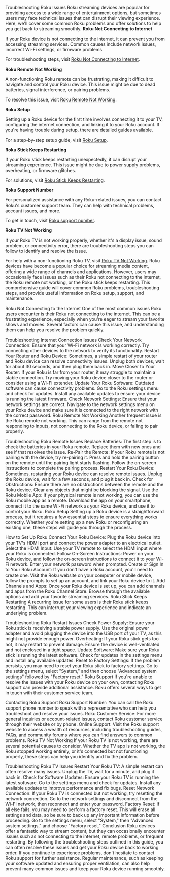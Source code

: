 Troubleshooting Roku Issues
Roku streaming devices are popular for providing access to a wide range of entertainment options, but sometimes users may face technical issues that can disrupt their viewing experience. Here, we'll cover some common Roku problems and offer solutions to help you get back to streaming smoothly.
**Roku Not Connecting to Internet**

If your Roku device is not connecting to the internet, it can prevent you from accessing streaming services. Common causes include network issues, incorrect Wi-Fi settings, or firmware problems.

For troubleshooting steps, visit [Roku Not Connecting to Internet](https://www.contactvoicesupport.com/roku-not-connecting-to-internet/).

**Roku Remote Not Working**

A non-functioning Roku remote can be frustrating, making it difficult to navigate and control your Roku device. This issue might be due to dead batteries, signal interference, or pairing problems.

To resolve this issue, visit [Roku Remote Not Working](https://www.contactvoicesupport.com/roku-remote-not-working/).

**Roku Setup**

Setting up a Roku device for the first time involves connecting it to your TV, configuring the internet connection, and linking it to your Roku account. If you're having trouble during setup, there are detailed guides available.

For a step-by-step setup guide, visit [Roku Setup](https://www.contactvoicesupport.com/roku-setup/).

**Roku Stick Keeps Restarting**

If your Roku stick keeps restarting unexpectedly, it can disrupt your streaming experience. This issue might be due to power supply problems, overheating, or firmware glitches.

For solutions, visit [Roku Stick Keeps Restarting](https://www.contactvoicesupport.com/roku-stick-keeps-restarting/).

**Roku Support Number**

For personalized assistance with any Roku-related issues, you can contact Roku's customer support team. They can help with technical problems, account issues, and more.

To get in touch, visit [Roku support number](https://www.contactvoicesupport.com/roku-support/).

**Roku TV Not Working**

If your Roku TV is not working properly, whether it's a display issue, sound problem, or connectivity error, there are troubleshooting steps you can follow to identify and resolve the issue.

For help with a non-functioning Roku TV, visit [Roku TV Not Working](https://www.contactvoicesupport.com/roku-tv-not-working/).
Roku devices have become a popular choice for streaming media content, offering a wide range of channels and applications. However, users may occasionally face issues such as their Roku not connecting to the internet, the Roku remote not working, or the Roku stick keeps restarting. This comprehensive guide will cover common Roku problems, troubleshooting steps, and provide useful information on Roku setup, support, and maintenance.

Roku Not Connecting to the Internet
One of the most common issues Roku users encounter is their Roku not connecting to the internet. This can be a frustrating experience, especially when you're eager to stream your favorite shows and movies. Several factors can cause this issue, and understanding them can help you resolve the problem quickly.

Troubleshooting Internet Connection Issues
Check Your Network Connection: Ensure that your Wi-Fi network is working correctly. Try connecting other devices to the network to verify its functionality.
Restart Your Router and Roku Device: Sometimes, a simple restart of your router and Roku device can resolve connectivity issues. Unplug both devices, wait for about 30 seconds, and then plug them back in.
Move Closer to Your Router: If your Roku is far from your router, it may struggle to maintain a stable connection. Try moving your Roku device closer to the router or consider using a Wi-Fi extender.
Update Your Roku Software: Outdated software can cause connectivity problems. Go to the Roku settings menu and check for updates. Install any available updates to ensure your device is running the latest firmware.
Check Network Settings: Ensure that your network settings are correct. Navigate to the network settings menu on your Roku device and make sure it is connected to the right network with the correct password.
Roku Remote Not Working
Another frequent issue is the Roku remote not working. This can range from the remote not responding to inputs, not connecting to the Roku device, or failing to pair properly.

Troubleshooting Roku Remote Issues
Replace Batteries: The first step is to check the batteries in your Roku remote. Replace them with new ones and see if that resolves the issue.
Re-Pair the Remote: If your Roku remote is not pairing with the device, try re-pairing it. Press and hold the pairing button on the remote until the pairing light starts flashing. Follow the on-screen instructions to complete the pairing process.
Restart Your Roku Device: Sometimes, restarting your Roku device can resolve remote issues. Unplug the Roku device, wait for a few seconds, and plug it back in.
Check for Obstructions: Ensure there are no obstructions between the remote and the Roku device. Clear any objects that might be blocking the signal.
Use the Roku Mobile App: If your physical remote is not working, you can use the Roku mobile app as a remote. Download the app on your smartphone, connect it to the same Wi-Fi network as your Roku device, and use it to control your Roku.
Roku Setup
Setting up a Roku device is a straightforward process, but it requires a few essential steps to ensure everything works correctly. Whether you're setting up a new Roku or reconfiguring an existing one, these steps will guide you through the process.

How to Set Up Roku
Connect Your Roku Device: Plug the Roku device into your TV's HDMI port and connect the power adapter to an electrical outlet.
Select the HDMI Input: Use your TV remote to select the HDMI input where your Roku is connected.
Follow On-Screen Instructions: Power on your Roku device, and follow the on-screen instructions to connect it to your Wi-Fi network. Enter your network password when prompted.
Create or Sign In to Your Roku Account: If you don't have a Roku account, you'll need to create one. Visit the Roku website on your computer or mobile device, follow the prompts to set up an account, and link your Roku device to it.
Add Channels and Apps: Once your Roku device is set up, you can add channels and apps from the Roku Channel Store. Browse through the available options and add your favorite streaming services.
Roku Stick Keeps Restarting
A recurring issue for some users is their Roku stick keeps restarting. This can interrupt your viewing experience and indicate an underlying problem.

Troubleshooting Roku Restart Issues
Check Power Supply: Ensure your Roku stick is receiving a stable power supply. Use the original power adapter and avoid plugging the device into the USB port of your TV, as this might not provide enough power.
Overheating: If your Roku stick gets too hot, it may restart to prevent damage. Ensure the device is well-ventilated and not enclosed in a tight space.
Update Software: Make sure your Roku stick is running the latest software. Check for updates in the settings menu and install any available updates.
Reset to Factory Settings: If the problem persists, you may need to reset your Roku stick to factory settings. Go to the settings menu, select "System," and then choose "Advanced system settings" followed by "Factory reset."
Roku Support
If you're unable to resolve the issues with your Roku device on your own, contacting Roku support can provide additional assistance. Roku offers several ways to get in touch with their customer service team.

Contacting Roku Support
Roku Support Number: You can call the Roku support phone number to speak with a representative who can help you troubleshoot and resolve your issues.
Roku Customer Service: For more general inquiries or account-related issues, contact Roku customer service through their website or by phone.
Online Support: Visit the Roku support website to access a wealth of resources, including troubleshooting guides, FAQs, and community forums where you can find answers to common problems.
Roku TV Not Working
If your Roku TV is not working, there are several potential causes to consider. Whether the TV app is not working, the Roku stopped working entirely, or it's connected but not functioning properly, these steps can help you identify and fix the problem.

Troubleshooting Roku TV Issues
Restart Your Roku TV: A simple restart can often resolve many issues. Unplug the TV, wait for a minute, and plug it back in.
Check for Software Updates: Ensure your Roku TV is running the latest software. Go to the settings menu and check for updates. Install any available updates to improve performance and fix bugs.
Reset Network Connection: If your Roku TV is connected but not working, try resetting the network connection. Go to the network settings and disconnect from the Wi-Fi network, then reconnect and enter your password.
Factory Reset: If all else fails, you may need to perform a factory reset. This will erase all settings and data, so be sure to back up any important information before proceeding. Go to the settings menu, select "System," then "Advanced system settings," and choose "Factory reset."
Conclusion
Roku devices offer a fantastic way to stream content, but they can occasionally encounter issues such as not connecting to the internet, remote problems, or frequent restarting. By following the troubleshooting steps outlined in this guide, you can often resolve these issues and get your Roku device back to working order. If you continue to experience problems, don't hesitate to contact Roku support for further assistance. Regular maintenance, such as keeping your software updated and ensuring proper ventilation, can also help prevent many common issues and keep your Roku device running smoothly.